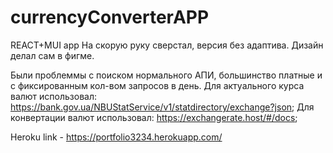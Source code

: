 # currencyConverterAPP
REACT+MUI app
На скорую руку сверстал, версия без адаптива.
Дизайн делал сам в фигме.

Были проблеммы с поиском нормального АПИ, большинство платные и с фиксированным кол-вом запросов в день.
Для актуального курса валют использовал: https://bank.gov.ua/NBUStatService/v1/statdirectory/exchange?json;
Для конвертации валют использовал: https://exchangerate.host/#/docs;

Heroku link - https://portfolio3234.herokuapp.com/

